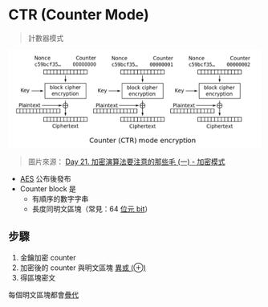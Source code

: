 # CTR (Counter Mode)
> 計數器模式

![](其他/附件/Pasted%20image%2020220729112541.png)

> 圖片來源： [Day 21. 加密演算法要注意的那些毛 (一) - 加密模式](https://ithelp.ithome.com.tw/articles/10249953)

- [AES](演算法/AES.md) 公布後發布
- Counter block 是
	- 有順序的數字字串
	- 長度同明文區塊（常見：64 [位元 bit](計算機/位元%20bit.md)）


## 步驟
1. 金鑰加密 counter
2. 加密後的 counter 與明文區塊 [異或 (⊕)](演算法/異或%20(⊕).md)
3. 得區塊密文

每個明文區塊都會[疊代](計算機/疊代.md)